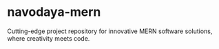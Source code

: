 # navodaya-mern
Cutting-edge project repository for innovative MERN software solutions, where creativity meets code.
